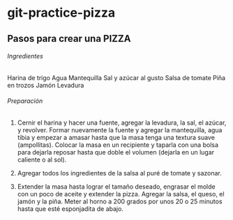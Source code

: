 # git-practice-pizza

## Pasos para crear una PIZZA

###### Ingredientes

Harina de trigo
Agua
Mantequilla
Sal y azúcar al gusto
Salsa de tomate
Piña en trozos
Jamón
Levadura

###### Preparación

1. Cernir el harina y hacer una fuente, agregar la levadura, la sal, el azúcar, y revolver. Formar nuevamente la fuente y agregar la mantequilla, agua tibia y empezar a amasar hasta que la masa tenga una textura suave (ampollitas). Colocar la masa en un recipiente y taparla con una bolsa para dejarla reposar hasta que doble el volumen (dejarla en un lugar caliente o al sol).

1. Agregar todos los ingredientes de la salsa al puré de tomate y sazonar.
1. Extender la masa hasta lograr el tamaño deseado, engrasar el molde con un poco de aceite y extender la pizza. Agregar la salsa, el queso, el jamón y la piña. Meter al horno a 200 grados por unos 20 o 25 minutos hasta que esté esponjadita de abajo.
